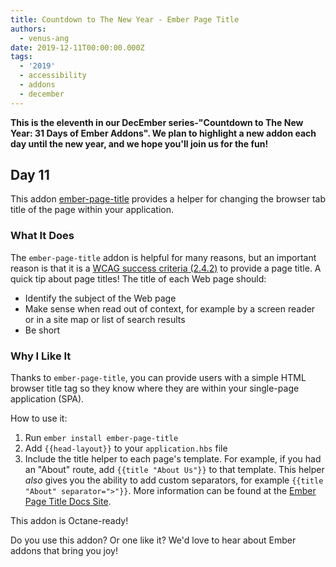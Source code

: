 ```yaml
---
title: Countdown to The New Year - Ember Page Title
authors:
  - venus-ang
date: 2019-12-11T00:00:00.000Z
tags:
  - '2019'
  - accessibility
  - addons
  - december
---
```



**This is the eleventh in our DecEmber series-"Countdown to The New Year: 31 Days of Ember Addons". We plan to highlight a new addon each day until the new year, and we hope you'll join us for the fun!**

## Day 11

This addon [ember-page-title](https://emberobserver.com/addons/ember-page-title) provides a helper for changing the browser tab title of the page within your application.

<!-- READMORE -->

### What It Does

The `ember-page-title` addon is helpful for many reasons, but an important reason is that it is a [WCAG success criteria (2.4.2)](https://www.w3.org/WAI/WCAG21/Understanding/page-titled) to provide a page title.
A quick tip about page titles! The title of each Web page should:

- Identify the subject of the Web page
- Make sense when read out of context, for example by a screen reader or in a site map or list of search results
- Be short

### Why I Like It

Thanks to `ember-page-title`, you can provide users with a simple HTML browser title tag so they know where they are within your single-page application (SPA).

How to use it:

1. Run `ember install ember-page-title`
2. Add `{{head-layout}}` to your `application.hbs` file
3. Include the title helper to each page's template. For example, if you had an "About" route, add `{{title "About Us"}}` to that template. This helper _also_ gives you the ability to add custom separators, for example `{{title "About" separator=">"}}`.
   More information can be found at the [Ember Page Title Docs Site](https://adopted-ember-addons.github.io/ember-page-title/).

This addon is Octane-ready!

Do you use this addon? Or one like it? We'd love to hear about Ember addons that bring you joy!
